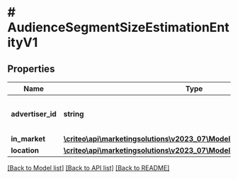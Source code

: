 # # AudienceSegmentSizeEstimationEntityV1

## Properties

Name | Type | Description | Notes
------------ | ------------- | ------------- | -------------
**advertiser_id** | **string** | Advertiser associated to the segment |
**in_market** | [**\criteo\api\marketingsolutions\v2023_07\Model\InMarketSizeEstimationV1**](InMarketSizeEstimationV1.md) |  | [optional]
**location** | [**\criteo\api\marketingsolutions\v2023_07\Model\LocationSizeEstimationV1**](LocationSizeEstimationV1.md) |  | [optional]

[[Back to Model list]](../../README.md#models) [[Back to API list]](../../README.md#endpoints) [[Back to README]](../../README.md)
